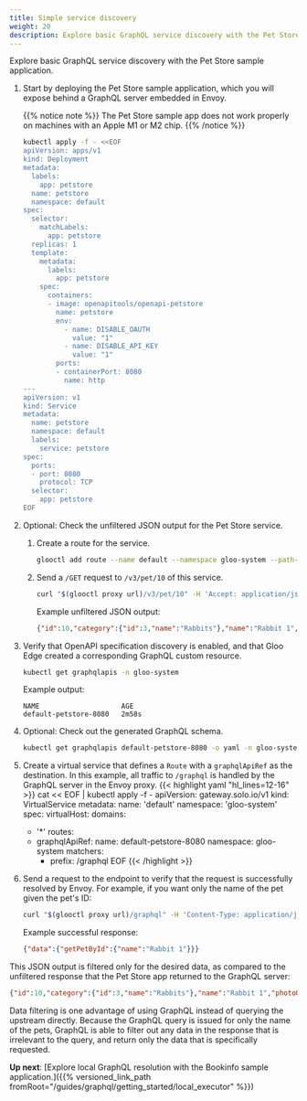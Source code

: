 ```yaml
---
title: Simple service discovery
weight: 20
description: Explore basic GraphQL service discovery with the Pet Store sample application.
---
```


Explore basic GraphQL service discovery with the Pet Store sample application.

1. Start by deploying the Pet Store sample application, which you will expose behind a GraphQL server embedded in Envoy.

   {{% notice note %}}
   The Pet Store sample app does not work properly on machines with an Apple M1 or M2 chip.
   {{% /notice %}}
   
   ```sh
   kubectl apply -f - <<EOF
   apiVersion: apps/v1
   kind: Deployment
   metadata:
     labels:
       app: petstore
     name: petstore
     namespace: default
   spec:
     selector:
       matchLabels:
         app: petstore
     replicas: 1
     template:
       metadata:
         labels:
           app: petstore
       spec:
         containers:
         - image: openapitools/openapi-petstore
           name: petstore
           env:
             - name: DISABLE_OAUTH
               value: "1"
             - name: DISABLE_API_KEY
               value: "1"
           ports:
           - containerPort: 8080
             name: http
   ---
   apiVersion: v1
   kind: Service
   metadata:
     name: petstore
     namespace: default
     labels:
       service: petstore
   spec:
     ports:
     - port: 8080
       protocol: TCP
     selector:
       app: petstore
   EOF
   ```

2. Optional: Check the unfiltered JSON output for the Pet Store service.
   1. Create a route for the service.
      ```sh
      glooctl add route --name default --namespace gloo-system --path-prefix / --dest-name default-petstore-8080 --dest-namespace gloo-system
      ```

   2. Send a `/GET` request to `/v3/pet/10` of this service.
      ```sh
      curl "$(glooctl proxy url)/v3/pet/10" -H 'Accept: application/json'
      ```
      Example unfiltered JSON output:
      ```json
      {"id":10,"category":{"id":3,"name":"Rabbits"},"name":"Rabbit 1","photoUrls":["url1","url2"],"tags":[{"id":1,"name":"tag3"},{"id":2,"name":"tag4"}],"status":"available"}
      ```

3. Verify that OpenAPI specification discovery is enabled, and that Gloo Edge created a corresponding GraphQL custom resource.
   ```sh
   kubectl get graphqlapis -n gloo-system
   ```

   Example output:
   ```
   NAME                    AGE
   default-petstore-8080   2m58s
   ```

4. Optional: Check out the generated GraphQL schema. 
   ```sh
   kubectl get graphqlapis default-petstore-8080 -o yaml -n gloo-system
   ```

5. Create a virtual service that defines a `Route` with a `graphqlApiRef` as the destination. In this example, all traffic to `/graphql` is handled by the GraphQL server in the Envoy proxy.
   {{< highlight yaml "hl_lines=12-16" >}}
cat << EOF | kubectl apply -f -
apiVersion: gateway.solo.io/v1
kind: VirtualService
metadata:
  name: 'default'
  namespace: 'gloo-system'
spec:
  virtualHost:
    domains:
    - '*'
    routes:
    - graphqlApiRef:
        name: default-petstore-8080
        namespace: gloo-system
      matchers:
      - prefix: /graphql
EOF
   {{< /highlight >}}

1. Send a request to the endpoint to verify that the request is successfully resolved by Envoy. For example, if you want only the name of the pet given the pet's ID:
   ```sh
   curl "$(glooctl proxy url)/graphql" -H 'Content-Type: application/json' -d '{"query": "query {getPetById(petId: 10) {name}}"}' 
   ```
   Example successful response:
   ```json
   {"data":{"getPetById":{"name":"Rabbit 1"}}}
   ```

This JSON output is filtered only for the desired data, as compared to the unfiltered response that the Pet Store app returned to the GraphQL server:
```json
{"id":10,"category":{"id":3,"name":"Rabbits"},"name":"Rabbit 1","photoUrls":["url1","url2"],"tags":[{"id":1,"name":"tag3"},{"id":2,"name":"tag4"}],"status":"available"}
```
Data filtering is one advantage of using GraphQL instead of querying the upstream directly. Because the GraphQL query is issued for only the name of the pets, GraphQL is able to filter out any data in the response that is irrelevant to the query, and return only the data that is specifically requested.

**Up next**: [Explore local GraphQL resolution with the Bookinfo sample application.]({{% versioned_link_path fromRoot="/guides/graphql/getting_started/local_executor" %}})
